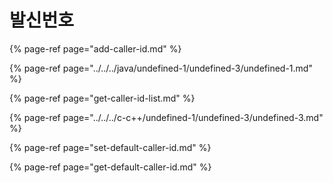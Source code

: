 # 발신번호

{% page-ref page="add-caller-id.md" %}

{% page-ref page="../../../java/undefined-1/undefined-3/undefined-1.md" %}

{% page-ref page="get-caller-id-list.md" %}

{% page-ref page="../../../c-c++/undefined-1/undefined-3/undefined-3.md" %}

{% page-ref page="set-default-caller-id.md" %}

{% page-ref page="get-default-caller-id.md" %}



